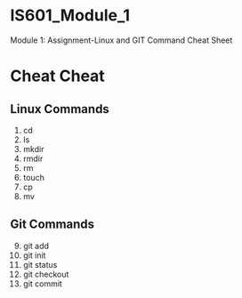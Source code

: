 # IS601_Module_1
Module 1: Assignment-Linux and GIT Command Cheat Sheet

# Cheat Cheat 
## Linux Commands
1. cd
2. ls
3. mkdir
4. rmdir
5. rm
6. touch
7. cp
8. mv

## Git Commands
9. git add
10. git init
11. git status
12. git checkout
13. git commit
